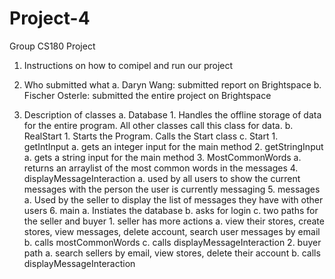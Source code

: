 # Project-4
Group CS180 Project


1. Instructions on how to comipel and run our project



2. Who submitted what
      a. Daryn Wang: submitted report on Brightspace
      b. Fischer Osterle: submitted the entire project on Brightspace
      
3. Description of classes
      a. Database
            1. Handles the offline storage of data for the entire program. All other classes call this class for data.
      b. RealStart
            1. Starts the Program. Calls the Start class
      c. Start
            1. getIntInput
                  a. gets an integer input for the main method
            2. getStringInput
                  a. gets a string input for the main method
            3. MostCommonWords
                  a. returns an arraylist of the most common words in the messages 
            4. displayMessageInteraction
                  a. used by all users to show the current messages with the person the user is currently messaging
            5. messages
                  a. Used by the seller to display the list of messages they have with other users
            6. main
                  a. Instiates the database
                  b. asks for login
                  c. two paths for the seller and buyer
                        1. seller has more actions
                              a. view their stores, create stores, view messages, delete account, search user messages by email
                              b. calls mostCommonWords
                              c. calls displayMessageInteraction
                        2. buyer path
                              a. search sellers by email, view stores, delete their account
                              b. calls displayMessageInteraction

